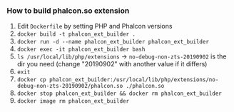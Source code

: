 ### How to build phalcon.so extension

1. Edit `Dockerfile` by setting PHP and Phalcon versions
2. `docker build -t phalcon_ext_builder .`
3. `docker run -d --name phalcon_ext_builder phalcon_ext_builder`
4. `docker exec -it phalcon_ext_builder bash`
5. `ls /usr/local/lib/php/extensions` -> `no-debug-non-zts-20190902` is the dir you need (change "20190902" with another value if it differs)
6. `exit`
7. `docker cp phalcon_ext_builder:/usr/local/lib/php/extensions/no-debug-non-zts-20190902/phalcon.so ./phalcon.so`
8. `docker stop phalcon_ext_builder && docker rm phalcon_ext_builder`
9. `docker image rm phalcon_ext_builder`

